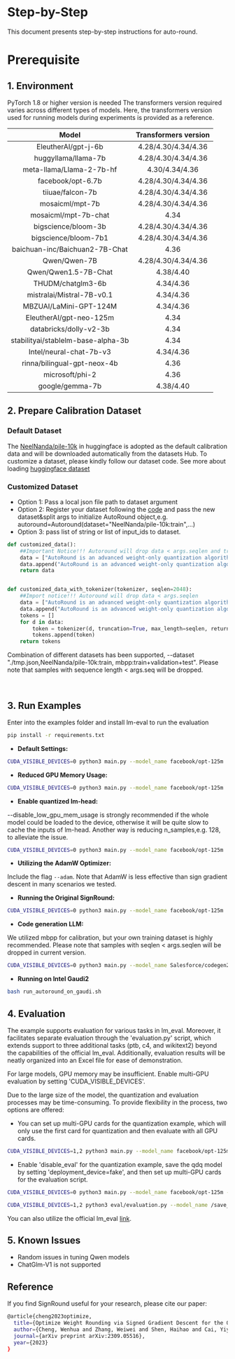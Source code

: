 Step-by-Step
============

This document presents step-by-step instructions for auto-round.

# Prerequisite

## 1. Environment

PyTorch 1.8 or higher version is needed
The transformers version required varies across different types of models. Here, the transformers version used for running models during experiments is provided as a reference.

| Model | Transformers version |
|  :----: | :----: |
| EleutherAI/gpt-j-6b | 4.28/4.30/4.34/4.36 |
| huggyllama/llama-7b | 4.28/4.30/4.34/4.36 |
| meta-llama/Llama-2-7b-hf | 4.30/4.34/4.36 |
| facebook/opt-6.7b | 4.28/4.30/4.34/4.36 |
| tiiuae/falcon-7b | 4.28/4.30/4.34/4.36 |
| mosaicml/mpt-7b | 4.28/4.30/4.34/4.36 |
| mosaicml/mpt-7b-chat | 4.34 |
| bigscience/bloom-3b | 4.28/4.30/4.34/4.36 |
| bigscience/bloom-7b1 | 4.28/4.30/4.34/4.36 |
| baichuan-inc/Baichuan2-7B-Chat | 4.36 |
| Qwen/Qwen-7B | 4.28/4.30/4.34/4.36 |
| Qwen/Qwen1.5-7B-Chat | 4.38/4.40 |
| THUDM/chatglm3-6b | 4.34/4.36 |
| mistralai/Mistral-7B-v0.1 | 4.34/4.36 |
| MBZUAI/LaMini-GPT-124M | 4.34/4.36 |
| EleutherAI/gpt-neo-125m | 4.34 |
| databricks/dolly-v2-3b | 4.34 |
| stabilityai/stablelm-base-alpha-3b | 4.34 |
| Intel/neural-chat-7b-v3 | 4.34/4.36 |
| rinna/bilingual-gpt-neox-4b | 4.36 |
| microsoft/phi-2 | 4.36 |
| google/gemma-7b | 4.38/4.40 |


## 2. Prepare Calibration Dataset

### Default Dataset
The [NeelNanda/pile-10k](https://huggingface.co/datasets/NeelNanda/pile-10k) in huggingface is adopted as the default calibration data and  will be downloaded automatically from the datasets Hub. To customize a dataset, please kindly follow our dataset code.
See more about loading [huggingface dataset](https://huggingface.co/docs/datasets/main/en/quickstart)

### Customized Dataset
- Option 1: Pass a local json file path to dataset argument
- Option 2: Register your dataset following the [code](../../auto_round/calib_dataset.py) and pass the new dataset&split args to initialize AutoRound object,e.g. autoround=Autoround(dataset="NeelNanda/pile-10k:train",...)
- Option 3: pass list of string or list of input_ids to dataset.
~~~python
def customized_data():
    ##Important Notice!!! Autoround will drop data < args.seqlen and truncate data to args.seqlen
    data = ["AutoRound is an advanced weight-only quantization algorithm for low-bits LLM inference" * 240]
    data.append("AutoRound is an advanced weight-only quantization algorithm for low-bits LLM inference")
    return data


def customized_data_with_tokenizer(tokenizer, seqlen=2048):
    ##Import notice!!! Autoround will drop data < args.seqlen
    data = ["AutoRound is an advanced weight-only quantization algorithm for low-bits LLM inference" * 240]
    data.append("AutoRound is an advanced weight-only quantization algorithm for low-bits LLM inference")
    tokens = []
    for d in data:
        token = tokenizer(d, truncation=True, max_length=seqlen, return_tensors="pt").data
        tokens.append(token)
    return tokens
~~~

Combination of different datasets has been supported, --dataset "./tmp.json,NeelNanda/pile-10k:train, mbpp:train+validation+test". Please note that samples with sequence length < args.seq will be dropped.

<br />

## 3. Run Examples
Enter into the examples folder and install lm-eval to run the evaluation
```bash
pip install -r requirements.txt
```

- **Default Settings:**
```bash
CUDA_VISIBLE_DEVICES=0 python3 main.py --model_name facebook/opt-125m  --bits 4 --group_size 128
```
- **Reduced GPU Memory Usage:**
```bash
CUDA_VISIBLE_DEVICES=0 python3 main.py --model_name facebook/opt-125m  --bits 4 --group_size 128  --train_bs 1 --gradient_accumulate_steps 8
```

- **Enable quantized lm-head:**

--disable_low_gpu_mem_usage is strongly recommended if the whole model could be loaded to the device, otherwise it will be quite slow to cache the inputs of lm-head. Another way is reducing n_samples,e.g. 128, to alleviate the issue.
```bash
CUDA_VISIBLE_DEVICES=0 python3 main.py --model_name facebook/opt-125m  --bits 4 --group_size 128 --quant_lm_head --disable_low_gpu_mem_usage
```

- **Utilizing the AdamW Optimizer:**

Include the flag `--adam`. Note that AdamW is less effective than sign gradient descent in many scenarios we tested.

- **Running the Original SignRound:**
```bash
CUDA_VISIBLE_DEVICES=0 python3 main.py --model_name facebook/opt-125m  --bits 4 --group_size 128 --iters 400 --lr 0.0025 --disable_minmax_tuning --disable_quanted_input
```

- **Code generation LLM:**

We utilized mbpp for calibration, but your own training dataset is highly recommended. Please note that samples with seqlen < args.seqlen will be dropped in current version.
```bash
CUDA_VISIBLE_DEVICES=0 python3 main.py --model_name Salesforce/codegen25-7b-multi --bits 4 --group_size 128 --dataset "mbpp" --seqlen 128 "
```
- **Running on Intel Gaudi2**
```bash
bash run_autoround_on_gaudi.sh 
```



## 4. Evaluation
The example supports evaluation for various tasks in lm_eval. Moreover, it facilitates separate evaluation through the 'evaluation.py' script, which extends support to three additional tasks (ptb, c4, and wikitext2) beyond the capabilities of the official lm_eval. Additionally, evaluation results will be neatly organized into an Excel file for ease of demonstration.

For large models, GPU memory may be insufficient. Enable multi-GPU evaluation by setting 'CUDA_VISIBLE_DEVICES'.

Due to the large size of the model, the quantization and evaluation processes may be time-consuming. To provide flexibility in the process, two options are offered:

- You can set up multi-GPU cards for the quantization example, which will only use the first card for quantization and then evaluate with all GPU cards.
```bash
CUDA_VISIBLE_DEVICES=1,2 python3 main.py --model_name facebook/opt-125m --amp --bits 4 --group_size -1 --deployment_device fake,cpu --output_dir /save_model_path/ 
```

- Enable 'disable_eval' for the quantization example, save the qdq model by setting 'deployment_device=fake', and then set up multi-GPU cards for the evaluation script.
```bash
CUDA_VISIBLE_DEVICES=0 python3 main.py --model_name facebook/opt-125m --amp --bits 4 --group_size -1 --disable_eval --deployment_device fake --output_dir /save_model_path/ 

CUDA_VISIBLE_DEVICES=1,2 python3 eval/evaluation.py --model_name /save_model_path/ --eval_bs 8 --tasks mmlu,lambada_openai,ptb --excel_path /result_excel/save_path/
```

You can also utilize the official lm_eval [link](https://github.com/EleutherAI/lm-evaluation-harness/tree/main?tab=readme-ov-file#basic-usage).

## 5. Known Issues
* Random issues in tuning Qwen models
* ChatGlm-V1 is not supported


## Reference
If you find SignRound useful for your research, please cite our paper:
```bash
@article{cheng2023optimize,
  title={Optimize Weight Rounding via Signed Gradient Descent for the Quantization of LLMs},
  author={Cheng, Wenhua and Zhang, Weiwei and Shen, Haihao and Cai, Yiyang and He, Xin and Lv, Kaokao},
  journal={arXiv preprint arXiv:2309.05516},
  year={2023}
}
```






